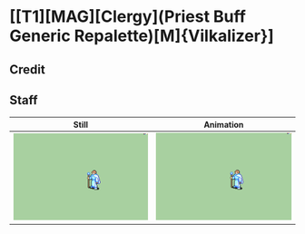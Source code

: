 # [\[T1\]\[MAG\]\[Clergy\]\(Priest Buff Generic Repalette\)\[M\]{Vilkalizer}]

## Credit


	
## Staff

| Still | Animation |
| :---: | :-------: |
| ![Staff still](./Staff_000.png) | ![Staff animation](./Staff.gif) |
